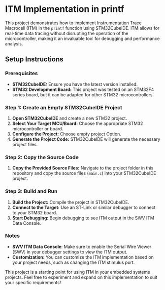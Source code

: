 # ITM Implementation in printf

This project demonstrates how to implement Instrumentation Trace Macrocell (ITM) in the `printf` function using STM32CubeIDE. ITM allows for real-time data tracing without disrupting the operation of the microcontroller, making it an invaluable tool for debugging and performance analysis.

## Setup Instructions

### Prerequisites

- **STM32CubeIDE:** Ensure you have the latest version installed.
- **STM32 Development Board:** This project was tested on an STM32F4 series board, but it can be adapted for other STM32 microcontrollers.

### Step 1: Create an Empty STM32CubeIDE Project

1. **Open STM32CubeIDE** and create a new STM32 project.
2. **Select Your Target MCU/Board:** Choose the appropriate STM32 microcontroller or board.
3. **Configure the Project:** Choose empty project Option.
4. **Generate the Project Code:** STM32CubeIDE will generate the necessary project files.

### Step 2: Copy the Source Code

1. **Copy the Provided Source Files:** Navigate to the project folder in this repository and copy the source files (`main.c`) into your STM32CubeIDE project.

### Step 3: Build and Run

1. **Build the Project:** Compile the project in STM32CubeIDE.
2. **Connect to the Target:** Use an ST-Link or similar debugger to connect to your STM32 board.
3. **Start Debugging:** Begin debugging to see ITM output in the SWV ITM Data Console.

### Notes

- **SWV ITM Data Console:** Make sure to enable the Serial Wire Viewer (SWV) in your debugger settings to view the ITM output.
- **Customization:** You can customize the ITM implementation based on your project needs, such as changing the ITM stimulus port.

This project is a starting point for using ITM in your embedded systems projects. Feel free to experiment and expand on this implementation to suit your specific requirements!
